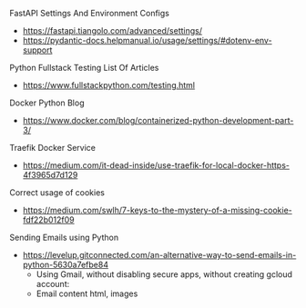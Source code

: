 FastAPI Settings And Environment Configs
- https://fastapi.tiangolo.com/advanced/settings/
- https://pydantic-docs.helpmanual.io/usage/settings/#dotenv-env-support

Python Fullstack Testing List Of Articles
- https://www.fullstackpython.com/testing.html

Docker Python Blog
- https://www.docker.com/blog/containerized-python-development-part-3/

Traefik Docker Service
- https://medium.com/it-dead-inside/use-traefik-for-local-docker-https-4f3965d7d129

Correct usage of cookies
- https://medium.com/swlh/7-keys-to-the-mystery-of-a-missing-cookie-fdf22b012f09

Sending Emails using Python
- https://levelup.gitconnected.com/an-alternative-way-to-send-emails-in-python-5630a7efbe84
    - Using Gmail, without disabling secure apps, without creating gcloud account:
    - Email content html, images
